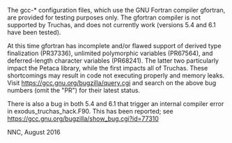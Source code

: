The gcc-* configuration files, which use the GNU Fortran compiler gfortran,
are provided for testing purposes only.  The gfortran compiler is not supported
by Truchas, and does not currently work (versions 5.4 and 6.1 have been tested).

At this time gfortran has incomplete and/or flawed support of derived type
finalization (PR37336), unlimited polymorphic variables (PR67564), and
deferred-length character variables (PR68241).  The latter two particularly
impact the Petaca library, while the first impacts all of Truchas.  These
shortcomings may result in code not executing properly and memory leaks.
Visit <https://gcc.gnu.org/bugzilla/query.cgi> and search on the above bug
numbers (omit the "PR") for their latest status.

There is also a bug in both 5.4 and 6.1 that trigger an internal compiler
error in exodus_truchas_hack.F90.  This has been reported; see
<https://gcc.gnu.org/bugzilla/show_bug.cgi?id=77310>

NNC, August 2016
